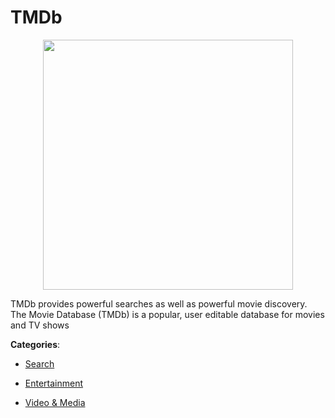 # TMDb
<p align="center">
    <img width="400" src="https://raw.githubusercontent.com/apis-list/apis-list/apis/tmdb/logo_256x256.png" />
</p>

TMDb provides powerful searches as well as powerful movie discovery.  The Movie Database (TMDb) is a popular, user editable database for movies and TV shows



**Categories**:

- [Search](https://github.com/apis-list/apis-list#search)

- [Entertainment](https://github.com/apis-list/apis-list#entertainment)

- [Video & Media](https://github.com/apis-list/apis-list#video-and-media)



